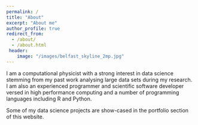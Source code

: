 ```yaml
---
permalink: /
title: "About"
excerpt: "About me"
author_profile: true
redirect_from: 
  - /about/
  - /about.html
 header:
    image: "/images/belfast_skyline_2mp.jpg" 
---
```


I am a computational physicist with a strong interest in data science stemming from my past work analysing large data sets during my research. I am also an experienced programmer and scientific software developer versed in high performance computing and a number of programming languages including R and Python. 

Some of my data science projects are show-cased in the portfolio section of this website.
